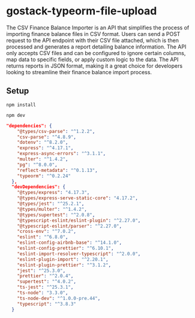 # gostack-typeorm-file-upload

The CSV Finance Balance Importer is an API that simplifies the process of importing finance balance files in CSV format. Users can send a POST request to the API endpoint with their CSV file attached, which is then processed and generates a report detailing balance information. The API only accepts CSV files and can be configured to ignore certain columns, map data to specific fields, or apply custom logic to the data. The API returns reports in JSON format, making it a great choice for developers looking to streamline their finance balance import process.

## Setup

```shell
npm install
```

```shell
npm dev
```

```json
"dependencies": {
    "@types/csv-parse": "^1.2.2",
    "csv-parse": "^4.8.9",
    "dotenv": "^8.2.0",
    "express": "^4.17.1",
    "express-async-errors": "^3.1.1",
    "multer": "^1.4.2",
    "pg": "^8.0.0",
    "reflect-metadata": "^0.1.13",
    "typeorm": "^0.2.24"
  },
  "devDependencies": {
    "@types/express": "4.17.3",
    "@types/express-serve-static-core": "4.17.2",
    "@types/jest": "^25.2.1",
    "@types/multer": "^1.4.2",
    "@types/supertest": "^2.0.8",
    "@typescript-eslint/eslint-plugin": "^2.27.0",
    "@typescript-eslint/parser": "^2.27.0",
    "cross-env": "^7.0.2",
    "eslint": "^6.8.0",
    "eslint-config-airbnb-base": "^14.1.0",
    "eslint-config-prettier": "^6.10.1",
    "eslint-import-resolver-typescript": "^2.0.0",
    "eslint-plugin-import": "^2.20.1",
    "eslint-plugin-prettier": "^3.1.2",
    "jest": "^25.3.0",
    "prettier": "^2.0.4",
    "supertest": "^4.0.2",
    "ts-jest": "^25.3.1",
    "ts-node": "3.3.0",
    "ts-node-dev": "^1.0.0-pre.44",
    "typescript": "^3.8.3"
  }
  ```
